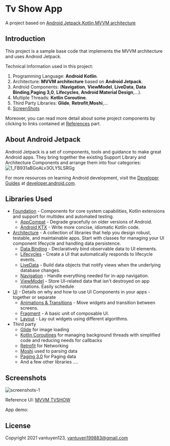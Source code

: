 Tv Show App 
=============================================
A project based on [Android Jetpack](https://developer.android.com/jetpack),[Kotlin](https://kotlinlang.org/),[MVVM architecture](https://en.wikipedia.org/wiki/Model%E2%80%93view%E2%80%93viewmodel)

**Introduction**
---------------
This project is a sample base code that implements the MVVM architecture and uses Android Jetpack.

Technical Information used in this project:

1. Programming Language: **Android Kotlin**.
2. Architecture: **MVVM architecture** based on **Android Jetpack**.
3. Android Components: (**Navigation**, **ViewModel**, **LiveData**, **Data Binding**,**Paging 3,0**, **Lifecycles**, **Android Material Design**,...).
4. Multiple Threads: **Kotlin Coroutine**.
5. Third Party Libraries: **Glide**, **Retrofit**,**Moshi**,...
6. [ScreenShots]()

Moreover, you can read more detail about some project components by clicking to links contained at [References]() part.

About Android Jetpack
---------------------

Android Jetpack is a set of components, tools and guidance to make great Android apps. They bring
together the existing Support Library and Architecture Components and arrange them into four
categories:
![1_FB931aBGoALv3OLY5LSRGg](https://user-images.githubusercontent.com/68177953/112198646-e9e72500-8c3f-11eb-8336-7754ebb912fd.png)

For more resources on learning Android development, visit the
[Developer Guides](https://developer.android.com/guide/) at
[developer.android.com](https://developer.android.com).

Libraries Used
--------------

* [Foundation](https://developer.android.com/jetpack) - Components for core system capabilities, Kotlin extensions and support for
  multidex and automated testing.
   * [AppCompat](https://developer.android.com/topic/libraries/support-library/packages#v7-appcompat) - Degrade gracefully on older versions of Android.
   * [Android KTX](https://developer.android.com/kotlin/ktx) - Write more concise, idiomatic Kotlin code.
* [Architecture](https://developer.android.com/topic/libraries/architecture) - A collection of libraries that help you design robust, testable, and
  maintainable apps. Start with classes for managing your UI component lifecycle and handling data
  persistence.
   * [Data Binding](https://developer.android.com/topic/libraries/data-binding/) - Declaratively bind observable data to UI elements.
   * [Lifecycles](https://developer.android.com/topic/libraries/architecture/lifecycle) - Create a UI that automatically responds to lifecycle events.
   * [LiveData](https://developer.android.com/topic/libraries/architecture/livedata) - Build data objects that notify views when the underlying database changes.
   * [Navigation](https://developer.android.com/guide/navigation) - Handle everything needed for in-app navigation.
   * [ViewModel](https://developer.android.com/topic/libraries/architecture/viewmodel) - Store UI-related data that isn't destroyed on app rotations. Easily schedule
* [UI]() - Details on why and how to use UI Components in your apps - together or separate
  * [Animations & Transitions](https://developer.android.com/training/animation/) - Move widgets and transition between screens.
  * [Fragment](https://developer.android.com/guide/fragments) - A basic unit of composable UI.
  * [Layout](https://developer.android.com/guide/topics/ui/declaring-layout) - Lay out widgets using different algorithms.
* Third party
  * [Glide](https://bumptech.github.io/glide/) for image loading
  * [Kotlin Coroutines](https://kotlinlang.org/docs/coroutines-overview.html) for managing background threads with simplified code and reducing needs for callbacks
  * [Retrofit](https://square.github.io/retrofit/) for Networking
  * [Moshi](https://square.github.io/moshi/1.x/moshi/) used to parsing data
  * [Paging 3.0](https://developer.android.com/topic/libraries/architecture/paging/v3-overview) for Paging data 
  * And a few other libraries ....

Screenshots
-----------
![screenshots-1](https://user-images.githubusercontent.com/68177953/112791671-3bead900-908c-11eb-8317-d8a0d99362b2.jpg)

Reference UI: [MVVM TVSHOW](https://www.youtube.com/playlist?list=PLam6bY5NszYOUDKwe-6tVhb3zVevwbHiK)

App demo: 

License
-------
Copyright 2021 vantuyen123, vantuyen199883@gmail.com

  
  

